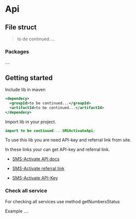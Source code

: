 # Api
## File struct

> to de continued.....

### Packages
....

## Getting started 
Include lib in maven
```xml
<dependecy>
  <groupId>to be continued...</groupId>
  <artifactId>to be continued...</artifactId>
</dependecy>
```

Import lib in your project.
```java
import to be continued....SMSActivateApi;
```

To use this lib you are need API-key and referral link from site.

In these links your can get API-key and referral link.

* [SMS-Activate API docs](https://sms-activate.ru/ru/api2)
  
* [SMS-Activate referral link](https://sms-activate.ru/ru/pp)
  
* [SMS-Activate API-Key](https://sms-activate.ru/ru/profile)

### Check all service

For checking all services use method getNumbersStatus

Example
....
